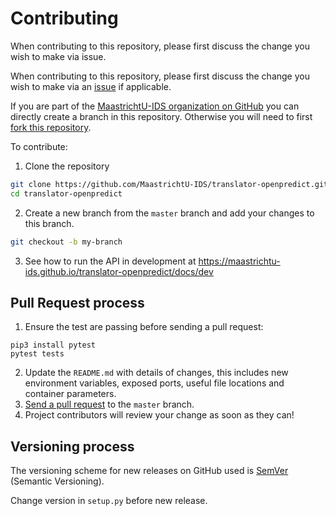 # Contributing

When contributing to this repository, please first discuss the change you wish to make via issue.

When contributing to this repository, please first discuss the change you wish to make via an [issue](https://github.com/MaastrichtU-IDS/projects/issues) if applicable.

If you are part of the [MaastrichtU-IDS organization on GitHub](https://github.com/MaastrichtU-IDS) you can directly create a branch in this repository. Otherwise you will need to first [fork this repository](https://github.com/MaastrichtU-IDS/projects/fork).

To contribute:

1. Clone the repository

```bash
git clone https://github.com/MaastrichtU-IDS/translator-openpredict.git
cd translator-openpredict
```

2. Create a new branch from the `master` branch and add your changes to this branch.

```bash
git checkout -b my-branch
```

3. See how to run the API in development at https://maastrichtu-ids.github.io/translator-openpredict/docs/dev 

## Pull Request process

1. Ensure the test are passing before sending a pull request:
```
pip3 install pytest
pytest tests
```
2. Update the `README.md` with details of changes, this includes new environment variables, exposed ports, useful file locations and container parameters.
3. [Send a pull request](https://github.com/MaastrichtU-IDS/translator-openpredict/compare) to the `master` branch.
4. Project contributors will review your change as soon as they can!

## Versioning process

The versioning scheme for new releases on GitHub used is [SemVer](http://semver.org/) (Semantic Versioning).

Change version in `setup.py` before new release.
